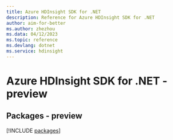 ```yaml
---
title: Azure HDInsight SDK for .NET
description: Reference for Azure HDInsight SDK for .NET
author: aim-for-better
ms.author: zhezhou
ms.data: 04/12/2023
ms.topic: reference
ms.devlang: dotnet
ms.service: hdinsight
---
```

# Azure HDInsight SDK for .NET - preview
## Packages - preview
[!INCLUDE [packages](hdinsight-index.md)]